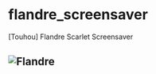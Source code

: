 # flandre_screensaver
 [Touhou] Flandre Scarlet Screensaver
## ![Flandre](https://i.imgur.com/JVB2P3H.gif)
